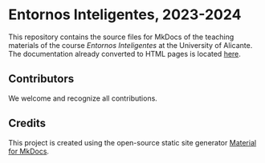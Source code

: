 # Entornos Inteligentes, 2023-2024

This repository contains the source files for MkDocs of the teaching materials of the course _Entornos Inteligentes_ at the University of Alicante. The documentation already converted to HTML pages is located [here](https://jazorinl.github.io/tava).

## Contributors

We welcome and recognize all contributions.

## Credits

This project is created using the open-source static site generator [Material for MkDocs](https://squidfunk.github.io/mkdocs-material/).
